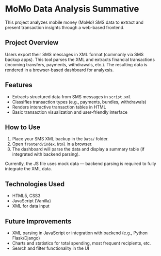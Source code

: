 # MoMo Data Analysis Summative

This project analyzes mobile money (MoMo) SMS data to extract and present transaction insights through a web-based frontend.

## Project Overview

Users export their SMS messages in XML format (commonly via SMS backup apps). This tool parses the XML and extracts financial transactions (incoming transfers, payments, withdrawals, etc.). The resulting data is rendered in a browser-based dashboard for analyxsis.

## Features

- Extracts structured data from SMS messages in `script.xml`
- Classifies transaction types (e.g., payments, bundles, withdrawals)
- Renders interactive transaction tables in HTML
- Basic transaction visualization and user-friendly interface

## How to Use

1. Place your SMS XML backup in the `Data/` folder.
2. Open `frontend/index.html` in a browser.
3. The dashboard will parse the data and display a summary table (if integrated with backend parsing).

Currently, the JS file uses mock data — backend parsing is required to fully integrate the XML data.

## Technologies Used

- HTML5, CSS3
- JavaScript (Vanilla)
- XML for data input

## Future Improvements

- XML parsing in JavaScript or integration with backend (e.g., Python Flask/Django)
- Charts and statistics for total spending, most frequent recipients, etc.
- Search and filter functionality in the UI